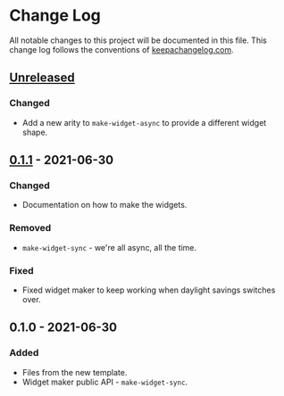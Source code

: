 # Change Log
All notable changes to this project will be documented in this file. This change log follows the conventions of [keepachangelog.com](http://keepachangelog.com/).

## [Unreleased]
### Changed
- Add a new arity to `make-widget-async` to provide a different widget shape.

## [0.1.1] - 2021-06-30
### Changed
- Documentation on how to make the widgets.

### Removed
- `make-widget-sync` - we're all async, all the time.

### Fixed
- Fixed widget maker to keep working when daylight savings switches over.

## 0.1.0 - 2021-06-30
### Added
- Files from the new template.
- Widget maker public API - `make-widget-sync`.

[Unreleased]: https://github.com/your-name/reversi/compare/0.1.1...HEAD
[0.1.1]: https://github.com/your-name/reversi/compare/0.1.0...0.1.1
